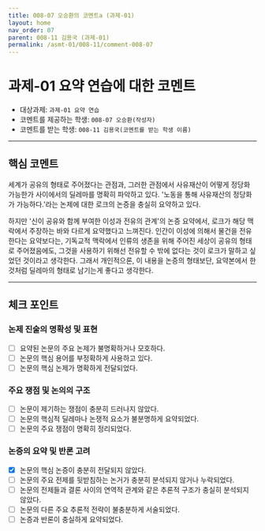 ```yaml
---
title: 008-07 오승환의 코멘트a (과제-01) 
layout: home
nav_order: 07
parent: 008-11 김용국 (과제-01)
permalink: /asmt-01/008-11/comment-008-07
---
```


# 과제-01 요약 연습에 대한 코멘트

- 대상과제: `과제-01 요약 연습`
- 코멘트를 제공하는 학생: `008-07 오승환(작성자)` 
- 코멘트를 받는 학생: `008-11 김용국(코멘트를 받는 학생 이름)` 

---

## 핵심 코멘트

세계가 공유의 형태로 주어졌다는 관점과, 그러한 관점에서 사유재산이 어떻게 정당화 가능한가 사이에서의 딜레마를 명확히 파악하고 있다. '노동을 통해 사유재산의 정당화가 가능하다.'라는 논제에 대한 로크의 논증을 충실히 요약하고 있다. 

하지만 '신이 공유와 함께 부여한 이성과 전유의 관계'의 논증 요약에서, 로크가 해당 맥락에서 주장하는 바와 다르게 요약했다고 느껴진다. 인간이 이성에 의해서 물건을 전유한다는 요약보다는, 기독교적 맥락에서 인류의 생존을 위해 주어진 세상이 공유의 형태로 주어졌음에도, 그것을 사용하기 위해선 전유할 수 밖에 없다는 것이 로크가 말하고 싶었던 것이라고 생각한다. 그래서 개인적으론, 이 내용을 논증의 형태보단, 요약본에서 한 것처럼 딜레마의 형태로 남기는게 좋다고 생각한다.

---

## 체크 포인트

### 논제 진술의 명확성 및 표현  
- [ ] 요약된 논문의 주요 논제가 불명확하거나 모호하다.  
- [ ] 논문의 핵심 용어를 부정확하게 사용하고 있다.  
- [ ] 논문의 핵심 논제가 명확하게 전달되었다.  

### 주요 쟁점 및 논의의 구조  
- [ ] 논문이 제기하는 쟁점이 충분히 드러나지 않았다.  
- [ ] 논문의 핵심적 딜레마나 논쟁적 요소가 불분명하게 요약되었다.  
- [ ] 논문의 주요 쟁점이 명확히 정리되었다.  

### 논증의 요약 및 반론 고려  
- [x] 논문의 핵심 논증이 충분히 전달되지 않았다.  
- [ ] 논문의 주요 전제를 뒷받침하는 논거가 충분히 분석되지 않거나 누락되었다.  
- [ ] 논문의 전제들과 결론 사이의 연역적 관계와 같은 추론적 구조가 충실히 분석되지 않았다.  
- [ ] 논문의 다른 주요 추론적 전략이 불충분하게 서술되었다.
- [ ] 논증과 반론이 충실하게 요약되었다. 
